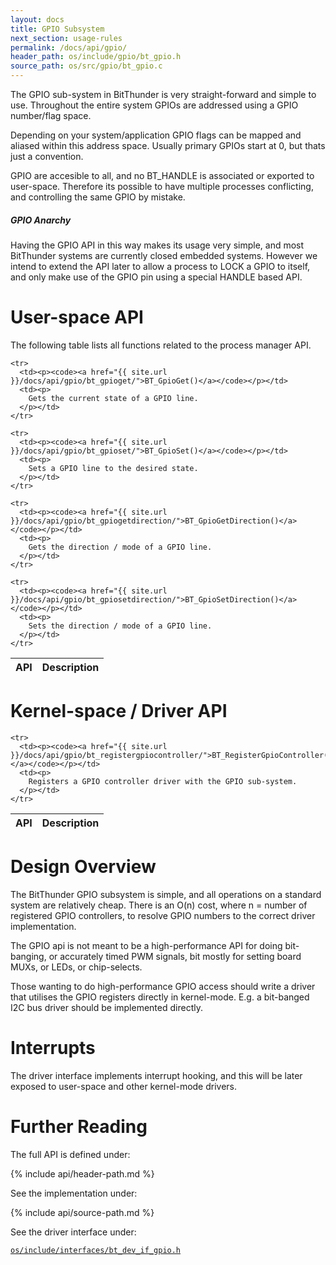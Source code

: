 ```yaml
---
layout: docs
title: GPIO Subsystem
next_section: usage-rules
permalink: /docs/api/gpio/
header_path: os/include/gpio/bt_gpio.h
source_path: os/src/gpio/bt_gpio.c
---
```


The GPIO sub-system in BitThunder is very straight-forward and simple to use.
Throughout the entire system GPIOs are addressed using a GPIO number/flag space.

Depending on your system/application GPIO flags can be mapped and aliased within this
address space. Usually primary GPIOs start at 0, but thats just a convention.

GPIO are accesible to all, and no BT_HANDLE is associated or exported to user-space.
Therefore its possible to have multiple processes conflicting, and controlling the same
GPIO by mistake.

<div class="note info">
  <h5>GPIO Anarchy</h5>
  <p>
	Having the GPIO API in this way makes its usage very simple, and most BitThunder systems are currently
	closed embedded systems. However we intend to extend the API later to allow a process to LOCK a GPIO
	to itself, and only make use of the GPIO pin using a special HANDLE based API.
  </p>
</div>

# User-space API

The following table lists all functions related to the process manager API.

<div class="mobile-side-scroller">
<table>
  <thead>
    <tr>
      <th>API</th>
      <th>Description</th>
    </tr>
  </thead>
  <tbody>

	<tr>
      <td><p><code><a href="{{ site.url }}/docs/api/gpio/bt_gpioget/">BT_GpioGet()</a></code></p></td>
      <td><p>
		Gets the current state of a GPIO line.
      </p></td>
    </tr>

	<tr>
      <td><p><code><a href="{{ site.url }}/docs/api/gpio/bt_gpioset/">BT_GpioSet()</a></code></p></td>
      <td><p>
		Sets a GPIO line to the desired state.
      </p></td>
    </tr>

	<tr>
      <td><p><code><a href="{{ site.url }}/docs/api/gpio/bt_gpiogetdirection/">BT_GpioGetDirection()</a></code></p></td>
      <td><p>
		Gets the direction / mode of a GPIO line.
      </p></td>
    </tr>

	<tr>
      <td><p><code><a href="{{ site.url }}/docs/api/gpio/bt_gpiosetdirection/">BT_GpioSetDirection()</a></code></p></td>
      <td><p>
		Sets the direction / mode of a GPIO line.
      </p></td>
    </tr>

  </tbody>
</table>
</div>

# Kernel-space / Driver API

<div class="mobile-side-scroller">
<table>
  <thead>
    <tr>
      <th>API</th>
      <th>Description</th>
    </tr>
  </thead>
  <tbody>

	<tr>
      <td><p><code><a href="{{ site.url }}/docs/api/gpio/bt_registergpiocontroller/">BT_RegisterGpioController()</a></code></p></td>
      <td><p>
		Registers a GPIO controller driver with the GPIO sub-system.
      </p></td>
    </tr>

  </tbody>
</table>
</div>

# Design Overview

The BitThunder GPIO subsystem is simple, and all operations on a standard system are relatively cheap. There is
an O(n) cost, where n = number of registered GPIO controllers, to resolve GPIO numbers to the correct driver
implementation.

The GPIO api is not meant to be a high-performance API for doing bit-banging, or accurately timed PWM signals,
bit mostly for setting board MUXs, or LEDs, or chip-selects.

Those wanting to do high-performance GPIO access should write a driver that utilises the GPIO registers
directly in kernel-mode. E.g. a bit-banged I2C bus driver should be implemented directly.

# Interrupts

The driver interface implements interrupt hooking, and this will be later exposed to user-space and other kernel-mode
drivers.

# Further Reading

The full API is defined under:

{% include api/header-path.md %}

See the implementation under:

{% include api/source-path.md %}

See the driver interface under:

<a href="{{ site.gh-blob-url }}/os/include/interfaces/bt_dev_if_gpio.h"><code>os/include/interfaces/bt_dev_if_gpio.h</code></a>
